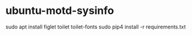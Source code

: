 # ubuntu-motd-sysinfo

sudo apt install figlet toilet toilet-fonts
sudo pip4 install -r requirements.txt
